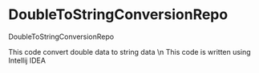 # DoubleToStringConversionRepo

DoubleToStringConversionRepo

This code convert double data to string data \n
This code is written using Intellij IDEA
